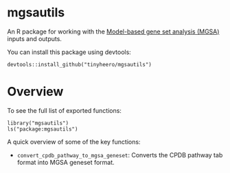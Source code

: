 # mgsautils

An R package for working with the [Model-based gene set analysis (MGSA)](https://www.bioconductor.org/packages/release/bioc/html/mgsa.html) inputs and outputs.

You can install this package using devtools:

```{r}
devtools::install_github("tinyheero/mgsautils")
```

# Overview

To see the full list of exported functions:

```{r}
library("mgsautils")
ls("package:mgsautils")
```

A quick overview of some of the key functions:

* `convert_cpdb_pathway_to_mgsa_geneset`: Converts the CPDB pathway tab format into MGSA geneset format.
